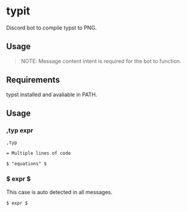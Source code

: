 # typit

Discord bot to compile typst to PNG.

## Usage

>NOTE: Message content intent is required for the bot to function.

## Requirements

typst installed and avaliable in PATH.

## Usage

### ,typ expr

```
,typ

= Multiple lines of code

$ "equations" $
```

### $ expr $

This case is auto detected in all messages.

```
$ expr $
```
